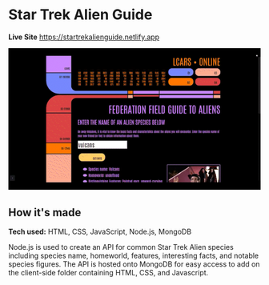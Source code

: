 # Star Trek Alien Guide

**Live Site** https://startrekalienguide.netlify.app

![alt tag](https://github.com/MazeBuer/StarTrek-API/blob/main/StarTrek_Aliens_AdobeExpress.gif?raw=true)

## How it's made
**Tech used:** HTML, CSS, JavaScript, Node.js, MongoDB

Node.js is used to create an API for common Star Trek Alien species including species name, homeworld, features, interesting facts, and notable species figures. The API is hosted onto MongoDB for easy access to add on the client-side folder containing HTML, CSS, and Javascript.
